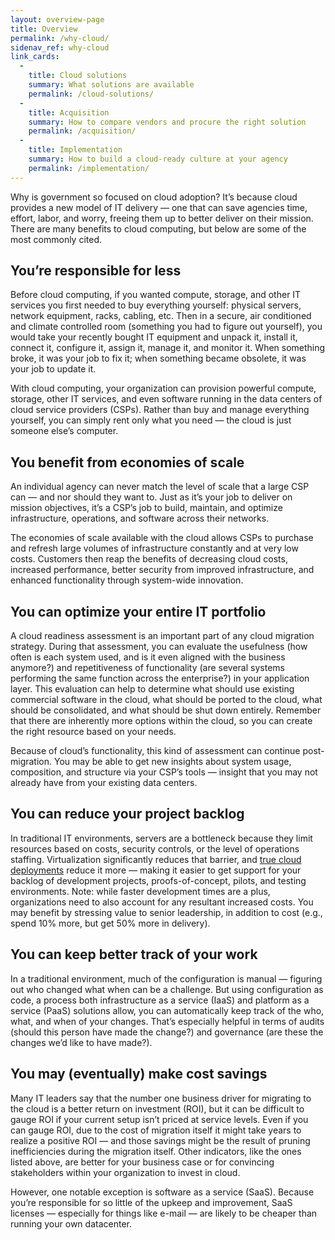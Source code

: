 ```yaml
---
layout: overview-page
title: Overview
permalink: /why-cloud/
sidenav_ref: why-cloud
link_cards:
  - 
    title: Cloud solutions
    summary: What solutions are available
    permalink: /cloud-solutions/
  - 
    title: Acquisition
    summary: How to compare vendors and procure the right solution
    permalink: /acquisition/
  - 
    title: Implementation
    summary: How to build a cloud-ready culture at your agency
    permalink: /implementation/
---
```


Why is government so focused on cloud adoption? It’s because cloud provides a new model of IT delivery — one that can save agencies time, effort, labor, and worry, freeing them up to better deliver on their mission. There are many benefits to cloud computing, but below are some of the most commonly cited.

## You’re responsible for less

Before cloud computing, if you wanted compute, storage, and other IT services you first needed to buy everything yourself: physical servers, network equipment, racks, cabling, etc. Then in a secure, air conditioned and climate controlled room (something you had to figure out yourself), you would take your recently bought IT equipment and unpack it, install it, connect it, configure it, assign it, manage it, and monitor it. When something broke, it was your job to fix it; when something became obsolete, it was your job to update it. 

With cloud computing, your organization can provision powerful compute, storage, other IT services, and even software running in the data centers of cloud service providers (CSPs). Rather than buy and manage everything yourself, you can simply rent only what you need — the cloud is just someone else’s computer. 

## You benefit from economies of scale

An individual agency can never match the level of scale that a large CSP can — and nor should they want to. Just as it’s your job to deliver on mission objectives, it’s a CSP’s job to build, maintain, and optimize infrastructure, operations, and software across their networks.

The economies of scale available with the cloud allows CSPs to purchase and refresh large volumes of infrastructure constantly and at very low costs. Customers then reap the benefits of decreasing cloud costs, increased performance, better security from improved infrastructure, and enhanced functionality through system-wide innovation.

## You can optimize your entire IT portfolio

A cloud readiness assessment is an important part of any cloud migration strategy. During that assessment, you can evaluate the usefulness (how often is each system used, and is it even aligned with the business anymore?) and repetitiveness of functionality (are several systems performing the same function across the enterprise?) in your application layer. This evaluation can help to determine what should use existing commercial software in the cloud, what should be ported to the cloud, what should be consolidated, and what should be shut down entirely. Remember that there are inherently more options within the cloud, so you can create the right resource based on your needs.

Because of cloud’s functionality, this kind of assessment can continue post-migration. You may be able to get new insights about system usage, composition, and structure via your CSP’s tools — insight that you may not already have from your existing data centers. 

## You can reduce your project backlog

In traditional IT environments, servers are a bottleneck because they limit resources based on costs, security controls, or the level of operations staffing. Virtualization significantly reduces that barrier, and [true cloud deployments](/why-cloud/basics/) reduce it more — making it easier to get support for your backlog of development projects, proofs-of-concept, pilots, and testing environments. Note: while faster development times are a plus, organizations need to also account for any resultant increased costs. You may benefit by stressing value to senior leadership, in addition to cost (e.g., spend 10% more, but get 50% more in delivery).

## You can keep better track of your work

In a traditional environment, much of the configuration is manual — figuring out who changed what when can be a challenge. But using configuration as code, a process both infrastructure as a service (IaaS) and platform as a service (PaaS) solutions allow, you can automatically keep track of the who, what, and when of your changes. That’s especially helpful in terms of audits (should this person have made the change?) and governance (are these the changes we’d like to have made?). 

## You may (eventually) make cost savings

Many IT leaders say that the number one business driver for migrating to the cloud is a better return on investment (ROI), but it can be difficult to gauge ROI if your current setup isn’t priced at service levels. Even if you can gauge ROI, due to the cost of migration itself it might take years to realize a positive ROI — and those savings might be the result of pruning inefficiencies during the migration itself. Other indicators, like the ones listed above, are better for your business case or for convincing stakeholders within your organization to invest in cloud. 

However, one notable exception is software as a service (SaaS). Because you’re responsible for so little of the upkeep and improvement, SaaS licenses — especially for things like e-mail — are likely to be cheaper than running your own datacenter. 



<!-- <div class="project-container">
<div class="usa-grid">
    <article class="card usa-width-one-third">
      <a class="card-link" href="{{ site.baseurl }}/cloud-solutions" aria-hidden="true" tabindex="-1"></a>
      <div class="card-image"
        style="background-image: url(
        {% if project.image_thumbnail %}
          {{ project.image_thumbnail | prepend: site.baseurl }}
        {% else %}
          {{ project.image | prepend: site.baseurl }}
        {% endif %}
        );">
      </div>
      <div class="card-banner">
        <h3 class="card-description">
          <span>Cloud Solutions</span>
        </h3>
        <p class="card-summary">A list of FedRAMP-authorized products and services arranged by business function</p>
      </div>
    </article>
    <article class="card usa-width-one-third">
      <a class="card-link" href="{{ site.baseurl }}/acquisition" aria-hidden="true" tabindex="-1"></a>
      <div class="card-image"
        style="background-image: url(
        {% if project.image_thumbnail %}
          {{ project.image_thumbnail | prepend: site.baseurl }}
        {% else %}
          {{ project.image | prepend: site.baseurl }}
        {% endif %}
        );">
      </div>
      <div class="card-banner">
        <h3 class="card-description">
          <span>Acquisition</span>
        </h3>
        <p class="card-summary">How to compare vendors and procure the right solution</p>
      </div>
    </article>
    <article class="card usa-width-one-third">
      <a class="card-link" href="{{ site.baseurl }}/implementation" aria-hidden="true" tabindex="-1"></a>
      <div class="card-image"
        style="background-image: url(
        {% if project.image_thumbnail %}
          {{ project.image_thumbnail | prepend: site.baseurl }}
        {% else %}
          {{ project.image | prepend: site.baseurl }}
        {% endif %}
        );">
      </div>
      <div class="card-banner">
        <h3 class="card-description">
          <span>Implementation</span>
        </h3>
        <p class="card-summary">How to build a cloud-ready culture at your agency</p>
      </div>
    </article>
  </div>
</div> -->

